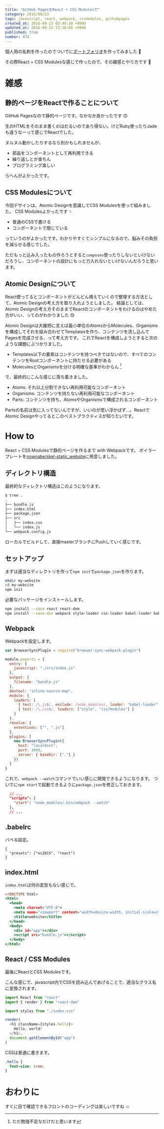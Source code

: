 ```yaml
---
title: "GitHub PagesをReact + CSS Modulesで"
category: 2016/09/23
tags: javascript, react, webpack, cssmodules, githubpages
created_at: 2016-09-23 03:49:30 +0900
updated_at: 2016-09-23 23:10:08 +0900
published: true
number: 474
---
```


個人用の名刺を作ったのでついでに[ポートフォリオ](https://nownabe.github.io/)を作ってみました :muscle:

その際React + CSS Modulesな感じで作ったので、その雑感とやり方です :memo:

# 雑感
## 静的ページをReactで作ることについて
GitHub Pagesなので静的ページです。なかなか良かったです :blush: 

生のHTMLをそのまま書くのはだるいのであり得ない。けどRuby使ったりJadeも違うなーって感じでReactでした。

ヌルヌル動かしたりするなら別かもしれませんが、

* 部品をコンポーネントとして再利用できる
* 繰り返しとか楽ちん
* プログラミング楽しい

らへんがよかったです。

## CSS Modulesについて
今回デザインは、Atomic Designを意識してCSS Modulesを使って組みました。
CSS Modulesよかったです :sparkles: 

* 普通のCSSで書ける
* コンポーネントで閉じている

っていうのがよかったです。わかりやすくてシンプルになるので、脳みその負担を減らせる感じでした。

ただもっと込み入ったもの作ろうとすると`composes`使ったりしないといけないだろうし、コンポーネントの設計にもっと力入れないといけないんだろうと思います。

## Atomic Designについて
React使ってるとコンポーネントがどんどん増えていくので整理する方法として、Atomic Designの考え方を取り入れようとしました。
結論としては、Atomic Designの考え方そのままでReactのコンポーネントをわけるのはやめた方がいい、ってのがわかりました :disappointed: 

Atomic Designは大雑把に言えば最小単位のAtomsからMolecules、Organismsを構成してそれを組み合わせてTemplatesを作り、コンテンツを流し込んでPagesを完成させる、って考え方です。
これでReactを構成しようとすると次のような課題にぶつかりました。


* Templates以下の要素はコンテンツを持つべきではないので、すべてのコンテンツをRootコンポーネントに持たせる必要がある
* MoleculesとOrganismsを分ける明確な基準がわからん [^1]

で、最終的にこんな感じに落ち着きました。

* Atoms: それ以上分割できない再利用可能なコンポーネント
* Organisms: コンテンツを持たない再利用可能なコンポーネント
* Parts: コンテンツを持ち、AtomsやOrganismsで構成されるコンポーネント

Partsの名前は気に入ってないんですが、いいのが思い浮かばず…。ReactでAtomic Designやってるとこのベストプラクティスが知りたいです。

[^1]: ただ勉強不足なだけだと思います

# How to
React + CSS Modulesで静的ページを作るまで with Webpackです。
ボイラープレートを[nownabe/skel-static_website](https://github.com/nownabe/skel-static_website)に用意しました。

## ディレクトリ構造
最終的なディレクトリ構造はこのようになります。

```bash
$ tree .
.
├── bundle.js
├── index.html
├── package.json
├── src
│   ├── index.css
│   └── index.js
└── webpack.config.js
```

ローカルでビルドして、直接masterブランチにPushしていく感じです。

## セットアップ
まずは適当なディレクトリを作って`npm init`で`package.json`を作ります。

```bash
mkdir my-website
cd my-website
npm init
```

必要なパッケージをインストールします。

```bash
npm install --save react react-dom
npm install --save-dev webpack style-loader css-loader babel-loader babel-preset-es2015 babel-preset-react browser-sync-webpack-plugin browser-sync
```

## Webpack
Webpackを設定します。

```javascript:webpack.config.js
var BrowserSyncPlugin = require("browser-sync-webpack-plugin")

module.exports = {
  entry: {
    javascript: "./src/index.js"
  },
  output: {
    filename: "bundle.js"
  },
  devtool: "inline-source-map",
  module: {
    loaders: [
      { test: /\.js$/, exclude: /node_modules/, loader: "babel-loader" },
      { test: /\.css$/, loaders: ["style", "css?modules"] }
    ]
  },
  resolve: {
    extentions: ["", ".js"]
  },
  plugins: [
    new BrowserSyncPlugin({
      host: "localhost",
      port: 3000,
      server: { baseDir: ["."] }
    })
  ]
}
```

これで、`webpack --watch`コマンドでいい感じに開発できるようになります。
ついでに`npm start`で起動できるように`package.json`を修正しておきます。

```javascript:package.json
  // ...
  "scripts": {
    "start": "node_modules/.bin/webpack --watch"
  },
  // ...
```

## .babelrc
バベる設定。

```javascript:.babelrc
{
  "presets": ["es2015", "react"]
}
```

## index.html
`index.html`は何の変哲もない感じで。

```html:index.html
<!DOCTYPE html>
<html>
  <head>
    <meta charset="UTF-8">
    <meta name="viewport" content="width=device-width, initial-scale=1">
    <title>website</title>
  </head>
  <body>
    <div id="app"></div>
    <script src="bundle.js"></script>
  </body>
</html>
```

## React / CSS Modules
最後にReactとCSS Modulesです。

こんな感じで、javascript内でCSSを読み込んであげることで、適当なクラス名に変換されます。

```jsx:src/index.js
import React from "react"
import { render } from "react-dom"

import styles from "./index.css"

render(
  <h1 className={styles.hello}>
    Hello, world!
  </h1>,
  document.getElementById("app")
)
```

CSSは普通に書きます。

```css:src/index.css
.hello {
  font-size: 5rem;
}
```

# おわりに
すぐに目で確認できるフロントのコーディングは楽しいですね :relaxed: 
